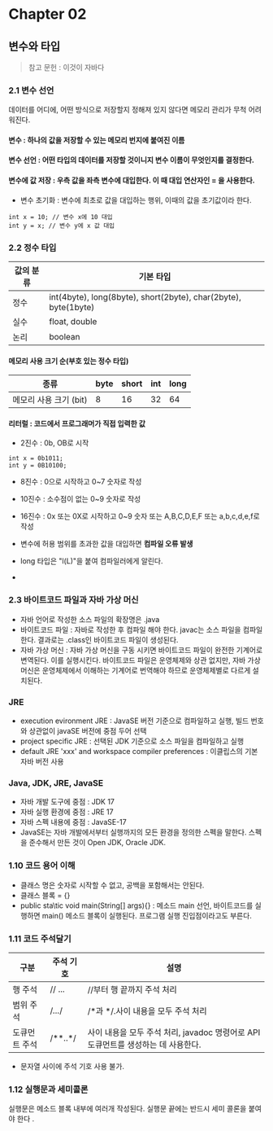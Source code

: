 # Chapter 02
## 변수와 타입
>참고 문헌 : 이것이 자바다

### 2.1 변수 선언

데이터를 어디에, 어떤 방식으로 저장할지 정해져 있지 않다면 메모리 관리가 무척 어려워진다.

#### 변수 : 하나의 값을 저장할 수 있는 메모리 번지에 붙여진 이름 
#### 변수 선언 : 어떤 타입의 데이터를 저장할 것이니지 변수 이름이 무엇인지를 결정한다.
#### 변수에 값 저장 : 우측 값을 좌측 변수에 대입한다. 이 때 대입 연산자인 = 을 사용한다.

* 변수 초기화 : 변수에 최초로 값을 대입하는 행위, 이때의 값을 초기값이라 한다.
```
int x = 10; // 변수 x에 10 대입
int y = x; // 변수 y에 x 값 대입
```

### 2.2 정수 타입
| 값의 분류 | 기본 타입                                                           |
|-------|-----------------------------------------------------------------|
| 정수    | int(4byte), long(8byte), short(2byte), char(2byte), byte(1byte) |
| 실수    | float, double                                                   |
| 논리    | boolean                                                         |

#### 메모리 사용 크기 순(부호 있는 정수 타입)
|종류|byte|short|int|long|
|-------------|--------|-----|----|-----|
|메모리 사용 크기 (bit)|8|16|32|64|

#### 리터럴 : 코드에서 프로그래머가 직접 입력한 값

* 2진수 : 0b, OB로 시작
```
int x = 0b1011;
int y = 0B10100;
```

* 8진수 : 0으로 시작하고 0~7 숫자로 작성

* 10진수 : 소수점이 없는 0~9 숫자로 작성

* 16진수 : 0x 또는 0X로 시작하고 0~9 숫자 또는 A,B,C,D,E,F 또는 a,b,c,d,e,f로 작성

* 변수에 허용 범위를 초과한 값을 대입하면 __컴파일 오류 발생__

* long 타입은 "l(L)"을 붙여 컴파일러에게 알린다.
* 
### 2.3 바이트코드 파일과 자바 가상 머신

* 자바 언어로 작성한 소스 파일의 확장명은 .java
* 바이트코드 파일 : 자바로 작성한 후 컴파일 해야 한다. javac는 소스 파일을 컴파일한다. 결과로는 .class인 바이트코드 파일이 생성된다.
* 자바 가상 머신 : 자바 가상 머신을 구동 시키면 바이트코드 파일이 완전한 기계어로 변역된다. 이를 실행시킨다. 바이트코드 파일은 운영체제와 상관 없지만, 자바 가상 머신은 운영체제에서 이해하는 기계어로 번역해야 하므로 운영체제별로 다르게 설치된다.

### JRE
* execution evironment JRE : JavaSE 버전 기준으로 컴파일하고 실행, 빌드 번호와 상관없이 javaSE 버전에 중점 두어 선택   
* project specific JRE : 선택된 JDK 기준으로 소스 파일을 컴파일하고 실행
* default JRE 'xxx' and workspace compiler preferences : 이클립스의 기본 자바 버전 사용

### Java, JDK, JRE, JavaSE
* 자바 개발 도구에 중점 : JDK 17
* 자바 실행 환경에 중점 : JRE 17
* 자바 스펙 내용에 중점 : JavaSE-17
* JavaSE는 자바 개발에서부터 실행까지의 모든 환경을 정의한 스펙을 말한다. 스펙을 준수해서 만든 것이 Open JDK, Oracle JDK.

### 1.10 코드 용어 이해
* 클래스 명은 숫자로 시작할 수 없고, 공백을 포함해서는 안된다.
* 클래스 블록 = {}
* public sta\tic void main(String[] args){} : 메소드 main 선언, 바이트코드를 실행하면 main() 메소드 블록이 실행된다. 프로그램 실행 진입점이라고도 부른다.

### 1.11 코드 주석달기

|구분|주석 기호|설명|
|---|---|---|
|행 주석|// ...|//부터 행 끝까지 주석 처리|
|범위 주석|/*...*/|/*과 */.사이 내용을 모두 주석 처리|
|도큐먼트 주석|/**..*/|사이 내용을 모두 주석 처리, javadoc 명령어로 API 도큐먼트를 생성하는 데 사용한다.|

* 문자열 사이에 주석 기호 사용 불가.

### 1.12 실행문과 세미콜론
실행문은 메소드 블록 내부에 여러개 작성된다. 실행문 끝에는 반드시 세미 콜론을 붙여야 한다  .




